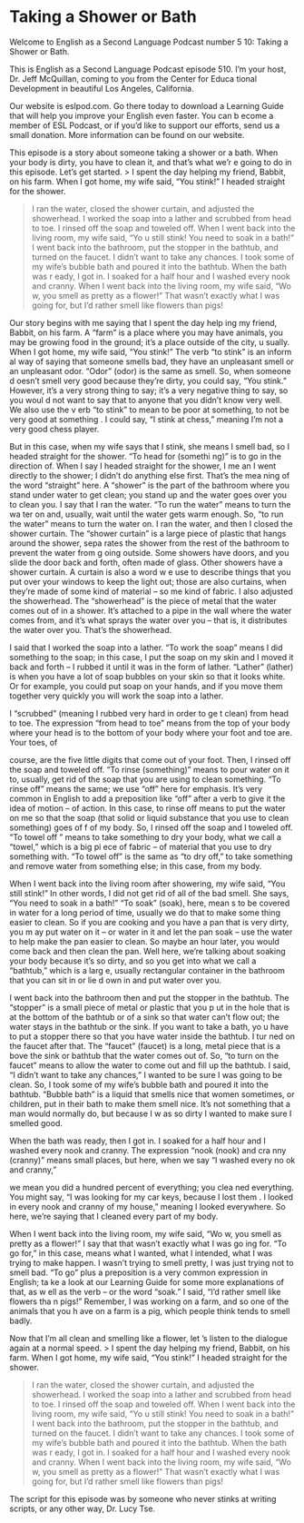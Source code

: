 # Taking a Shower or Bath

Welcome to English as a Second Language Podcast number 5 10: Taking a Shower or Bath.

This is English as a Second Language Podcast episode 510.  I’m your host, Dr. Jeff McQuillan, coming to you from the Center for Educa tional Development in beautiful Los Angeles, California.

Our website is eslpod.com.  Go there today to download a  Learning Guide that will help you improve your English even faster.  You can b ecome a member of ESL Podcast, or if you’d like to support our efforts, send  us a small donation. More information can be found on our website.

This episode is a story about someone taking a shower or a bath.  When your body is dirty, you have to clean it, and that’s what we’r e going to do in this episode.  Let’s get started. > I spent the day helping my friend, Babbit, on his farm.   When I got home, my wife said, “You stink!”  I headed straight for the shower.
> I ran the water, closed the shower curtain, and adjusted  the showerhead.  I worked the soap into a lather and scrubbed from head to  toe.  I rinsed off the soap and toweled off.
> When I went back into the living room, my wife said, “Yo u still stink!  You need to soak in a bath!”
> I went back into the bathroom, put the stopper in the bathtub, and turned on the faucet.  I didn’t want to take any chances.  I took some of  my wife’s bubble bath and poured it into the bathtub.  When the bath was r eady, I got in.  I soaked for a half hour and I washed every nook and cranny.
> When I went back into the living room, my wife said, “Wo w, you smell as pretty as a flower!”  That wasn’t exactly what I was going for, but I’d rather smell like flowers than pigs!

 Our story begins with me saying that I spent the day help ing my friend, Babbit, on his farm.  A “farm” is a place where you may have animals,  you may be growing food in the ground; it’s a place outside of the city, u sually.  When I got home, my wife said, “You stink!”  The verb “to stink” is an inform al way of saying that someone smells bad, they have an unpleasant smell or an unpleasant odor. “Odor” (odor) is the same as smell.  So, when someone d oesn’t smell very good because they’re dirty, you could say, “You stink.”  However, it’s a very strong thing to say; it’s a very negative thing to say, so you woul d not want to say that to anyone that you didn’t know very well.  We also use the v erb “to stink” to mean to be poor at something, to not be very good at something .  I could say, “I stink at chess,” meaning I’m not a very good chess player.

But in this case, when my wife says that I stink, she means I  smell bad, so I headed straight for the shower.  “To head for (somethi ng)” is to go in the direction of.  When I say I headed straight for the shower, I me an I went directly to the shower; I didn’t do anything else first.  That’s the mea ning of the word “straight” here.  A “shower” is the part of the bathroom where you stand under water to get clean; you stand up and the water goes over you to clean you.  I say that I ran the water.  “To run the water” means to turn the wa ter on and, usually, wait until the water gets warm enough.  So, “to run the water” means to turn the water on. I ran the water, and then I closed the shower curtain.   The “shower curtain” is a large piece of plastic that hangs around the shower, sepa rates the shower from the rest of the bathroom to prevent the water from g oing outside.  Some showers have doors, and you slide the door back and forth, often  made of glass.  Other showers have a shower curtain.  A curtain is also a word w e use to describe things that you put over your windows to keep the light  out; those are also curtains, when they’re made of some kind of material – so me kind of fabric.  I also adjusted the showerhead.  The “showerhead” is the piece of metal that the water comes out of in a shower.  It’s attached to a pipe  in the wall where the water comes from, and it’s what sprays the water over you –  that is, it distributes the water over you.  That’s the showerhead.

I said that I worked the soap into a lather.  “To work the soap” means I did something to the soap; in this case, I put the soap on my skin and I moved it back and forth – I rubbed it until it was in the form of lather.  “Lather” (lather) is when you have a lot of soap bubbles on your skin so that it looks white.  Or for example, you could put soap on your hands, and if you move them together very quickly you will work the soap into a lather.

I “scrubbed” (meaning I rubbed very hard in order to ge t clean) from head to toe. The expression “from head to toe” means from the top of  your body where your head is to the bottom of your body where your foot and toe are.  Your toes, of

 course, are the five little digits that come out of your  foot.  Then, I rinsed off the soap and toweled off.  “To rinse (something)” means to pour water on it to, usually, get rid of the soap that you are using to clean something.  “To rinse off” means the same; we use “off” here for emphasis.  It’s very common in English to add a preposition like “off” after a verb to give it the idea of motion – of action.  In this case, to rinse off means to put the water on me so that the soap (that solid or liquid substance that you use to clean something) goes of f of my body.  So, I rinsed off the soap and I toweled off.  “To towel off ” means to take something to dry your body, what we call a “towel,” which is a big pi ece of fabric – of material that you use to dry something with.  “To towel off” is the same as “to dry off,” to take something and remove water from something else; in this case, from my body.

When I went back into the living room after showering, my wife said, “You still stink!”  In other words, I did not get rid of all of the bad smell.  She says, “You need to soak in a bath!”  “To soak” (soak), here, mean s to be covered in water for a long period of time, usually we do that to make some thing easier to clean.  So if you are cooking and you have a pan that is very dirty, you m ay put water on it – or water in it and let the pan soak – use the water to  help make the pan easier to clean.  So maybe an hour later, you would come back and then clean the pan. Well here, we’re talking about soaking your body because it’s so dirty, and so you get into what we call a “bathtub,” which is a larg e, usually rectangular container in the bathroom that you can sit in or lie d own in and put water over you.

I went back into the bathroom then and put the stopper  in the bathtub.  The “stopper” is a small piece of metal or plastic that you p ut in the hole that is at the bottom of the bathtub or of a sink so that water can’t flow out; the water stays in the bathtub or the sink.  If you want to take a bath, yo u have to put a stopper there so that you have water inside the bathtub.  I tur ned on the faucet after that. The “faucet” (faucet) is a long, metal piece that is a bove the sink or bathtub that the water comes out of.  So, “to turn on the faucet” means to allow the water to come out and fill up the bathtub.  I said, “I didn’t want to take any chances,” I wanted to be sure I was going to be clean.  So, I took some of my wife’s bubble bath and poured it into the bathtub.  “Bubble bath”  is a liquid that smells nice that women sometimes, or children, put in their bath to make  them smell nice.  It’s not something that a man would normally do, but because I w as so dirty I wanted to make sure I smelled good.

When the bath was ready, then I got in.  I soaked for a  half hour and I washed every nook and cranny.  The expression “nook (nook) and cra nny (cranny)” means small places, but here, when we say “I washed every no ok and cranny,”

 we mean you did a hundred percent of everything; you clea ned everything.  You might say, “I was looking for my car keys, because I lost them .  I looked in every nook and cranny of my house,” meaning I looked everywhere.   So here, we’re saying that I cleaned every part of my body.

When I went back into the living room, my wife said, “Wo w, you smell as pretty as a flower!”  I say that that wasn’t exactly what I was go ing for.  “To go for,” in this case, means what I wanted, what I intended, what I  was trying to make happen.  I wasn’t trying to smell pretty, I was just trying not to smell bad.  “To go” plus a preposition is a very common expression in English; ta ke a look at our Learning Guide for some more explanations of that, as w ell as the verb – or the word “soak.”  I said, “I’d rather smell like flowers tha n pigs!”  Remember, I was working on a farm, and so one of the animals that you h ave on a farm is a pig, which people think tends to smell badly.

Now that I’m all clean and smelling like a flower, let ’s listen to the dialogue again at a normal speed. > I spent the day helping my friend, Babbit, on his farm.   When I got home, my wife said, “You stink!”  I headed straight for the shower.
> I ran the water, closed the shower curtain, and adjusted  the showerhead.  I worked the soap into a lather and scrubbed from head to  toe.  I rinsed off the soap and toweled off.
> When I went back into the living room, my wife said, “Yo u still stink!  You need to soak in a bath!”
> I went back into the bathroom, put the stopper in the bathtub, and turned on the faucet.  I didn’t want to take any chances.  I took some of  my wife’s bubble bath and poured it into the bathtub.  When the bath was r eady, I got in.  I soaked for a half hour and I washed every nook and cranny.
> When I went back into the living room, my wife said, “Wo w, you smell as pretty as a flower!”  That wasn’t exactly what I was going for, but I’d rather smell like flowers than pigs!

 The script for this episode was by someone who never stinks at  writing scripts, or any other way, Dr. Lucy Tse.






